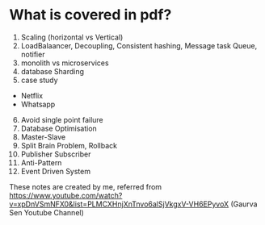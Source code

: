 # What is covered in pdf?

1. Scaling (horizontal vs Vertical)
2. LoadBalaancer, Decoupling, Consistent hashing, Message task Queue, notifier
3. monolith vs microservices
4. database Sharding
5. case study
- Netflix
- Whatsapp
6. Avoid single point failure
7. Database Optimisation
8. Master-Slave
9. Split Brain Problem, Rollback
10. Publisher Subscriber
11. Anti-Pattern
12. Event Driven System

These notes are created by me,
referred from https://www.youtube.com/watch?v=xpDnVSmNFX0&list=PLMCXHnjXnTnvo6alSjVkgxV-VH6EPyvoX (Gaurva Sen Youtube Channel)
